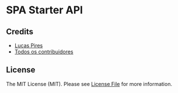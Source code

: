 # SPA Starter API

## Credits

- [Lucas Pires][link-author]
- [Todos os contribuidores][link-contributors]

## License

The MIT License (MIT). Please see [License File](LICENSE.md) for more information.

[link-author]: https://github.com/flyingluscas
[link-contributors]: ../../contributors